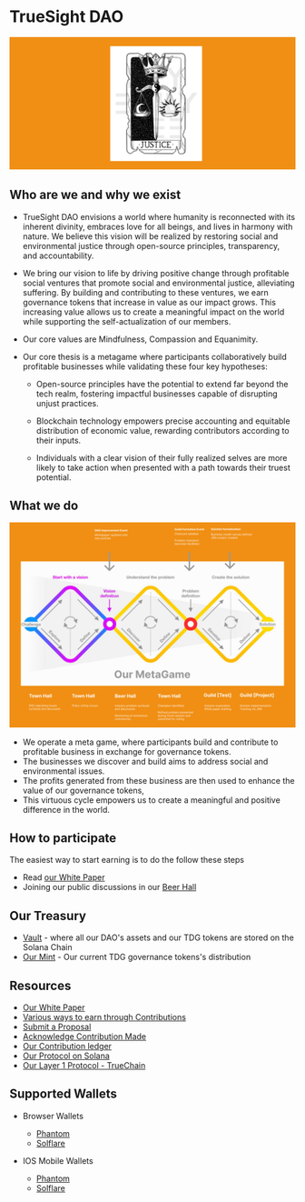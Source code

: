 # TrueSight DAO

![Our Meta Game](https://github.com/TrueSightDAO/.github/blob/main/assets/justice_card.png)

## Who are we and why we exist
- TrueSight DAO envisions a world where humanity is reconnected with its inherent divinity, embraces love for all beings, and lives in harmony with nature. We believe this vision will be realized by restoring social and environmental justice through open-source principles, transparency, and accountability.

- We bring our vision to life by driving positive change through profitable social ventures that promote social and environmental justice, alleviating suffering. By building and contributing to these ventures, we earn governance tokens that increase in value as our impact grows. This increasing value allows us to create a meaningful impact on the world while supporting the self-actualization of our members.

- Our core values are Mindfulness, Compassion and Equanimity.

- Our core thesis is a metagame where participants collaboratively build profitable businesses while validating these four key hypotheses: 
    - Open-source principles have the potential to extend far beyond the tech realm, fostering impactful businesses capable of disrupting unjust practices.

    - Blockchain technology empowers precise accounting and equitable distribution of economic value, rewarding contributors according to their inputs.

    - Individuals with a clear vision of their fully realized selves are more likely to take action when presented with a path towards their truest potential.


## What we do
![Our Meta Game](https://github.com/TrueSightDAO/.github/blob/main/assets/20230804-%20gary_meta_game.png?raw=true)

- We operate a meta game, where participants build and contribute to profitable business in exchange for governance tokens. 
- The businesses we discover and build aims to address social and environmental issues. 
- The profits generated from these business are then used to enhance the value of our governance tokens, 
- This virtuous cycle empowers us to create a meaningful and positive difference in the world.


## How to participate
The easiest way to start earning is to do the follow these steps
- Read [our White Paper](https://truesight.me/whitepaper) 
- Joining our public discussions in our [Beer Hall](https://truesight.me//beerhall)

## Our Treasury
- [Vault](https://truesight.me/vault) - where all our DAO's assets and our TDG tokens are stored on the Solana Chain
- [Our Mint](https://solscan.io/token/3wmsJkKWLdFT4tF4rG8zUZQ8M4hKUDtDuJW8q6i9KbgF#holders) - Our current TDG governance tokens's distribution

## Resources
- [Our White Paper](https://truesight.me/whitepaper)
- [Various ways to earn through Contributions](https://truesight.me/rubric)
- [Submit a Proposal](https://forms.gle/7eUEPFD192x3Wfkr8)
- [Acknowledge Contribution Made](https://truesight.me/submit-contribution)
- [Our Contribution ledger](https://truesight.me/ledger)
- [Our Protocol on Solana](https://github.com/TrueSightDAO/truesight_protocol)
- [Our Layer 1 Protocol - TrueChain](https://github.com/TrueSightDAO/TrueChain)


## Supported Wallets
- Browser Wallets
  - [Phantom](https://phantom.app/)
  - [Solflare](https://solflare.com/)

- IOS Mobile Wallets
  - [Phantom](https://phantom.app/)
  - [Solflare](https://solflare.com/)

<!--
**TrueSightDAO/TrueSightDAO** is a ✨ _special_ ✨ repository because its `README.md` (this file) appears on your GitHub profile.

Here are some ideas to get you started:

- 🔭 I’m currently working on ...
- 🌱 I’m currently learning ...
- 👯 I’m looking to collaborate on ...
- 🤔 I’m looking for help with ...
- 💬 Ask me about ...
- 📫 How to reach me: ...
- 😄 Pronouns: ...
- ⚡ Fun fact: ...
-->
